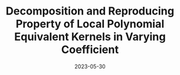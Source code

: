 ---
title: "Decomposition and Reproducing Property of Local Polynomial Equivalent Kernels in Varying Coefficient"
collection: publications
category: manuscripts
permalink: /publication/2023-05-30-paper-title-number
excerpt: # Discription
date: 2023-05-30
venue: 'Journal of Nonparametric Statistics'
slidesurl: # URL
paperurl: 'https://www.tandfonline.com/doi/full/10.1080/10485252.2023.2217941'
citation: # citation
---
